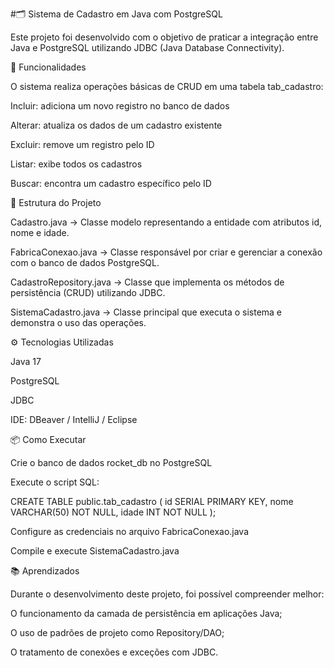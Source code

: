 #🗂️ Sistema de Cadastro em Java com PostgreSQL

Este projeto foi desenvolvido com o objetivo de praticar a integração entre Java e PostgreSQL utilizando JDBC (Java Database Connectivity).

🚀 Funcionalidades

O sistema realiza operações básicas de CRUD em uma tabela tab_cadastro:

Incluir: adiciona um novo registro no banco de dados

Alterar: atualiza os dados de um cadastro existente

Excluir: remove um registro pelo ID

Listar: exibe todos os cadastros

Buscar: encontra um cadastro específico pelo ID

🧩 Estrutura do Projeto

Cadastro.java → Classe modelo representando a entidade com atributos id, nome e idade.

FabricaConexao.java → Classe responsável por criar e gerenciar a conexão com o banco de dados PostgreSQL.

CadastroRepository.java → Classe que implementa os métodos de persistência (CRUD) utilizando JDBC.

SistemaCadastro.java → Classe principal que executa o sistema e demonstra o uso das operações.

⚙️ Tecnologias Utilizadas

Java 17

PostgreSQL

JDBC

IDE: DBeaver / IntelliJ / Eclipse

📦 Como Executar

Crie o banco de dados rocket_db no PostgreSQL

Execute o script SQL:

CREATE TABLE public.tab_cadastro (
    id SERIAL PRIMARY KEY,
    nome VARCHAR(50) NOT NULL,
    idade INT NOT NULL
);


Configure as credenciais no arquivo FabricaConexao.java

Compile e execute SistemaCadastro.java

📚 Aprendizados

Durante o desenvolvimento deste projeto, foi possível compreender melhor:

O funcionamento da camada de persistência em aplicações Java;

O uso de padrões de projeto como Repository/DAO;

O tratamento de conexões e exceções com JDBC.
